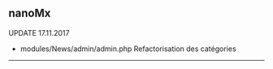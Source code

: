 nanoMx
-------------------
UPDATE 17.11.2017

- modules/News/admin/admin.php
Refactorisation des catégories
-------------------